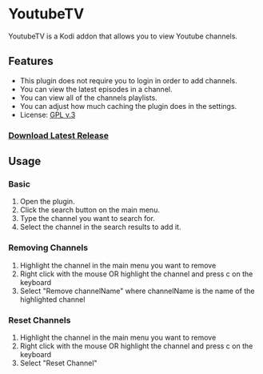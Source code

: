 YoutubeTV
=========

YoutubeTV is a Kodi addon that allows you to view Youtube channels.

## Features

- This plugin does not require you to login in order to add channels.
- You can view the latest episodes in a channel. 
- You can view all of the channels playlists.
- You can adjust how much caching the plugin does in the settings.
- License: [GPL v.3](http://www.gnu.org/copyleft/gpl.html)

### [Download Latest Release](https://github.com/dude56987/YoutubeTV/releases)

## Usage

### Basic

1. Open the plugin.
2. Click the search button on the main menu.
3. Type the channel you want to search for.
4. Select the channel in the search results to add it.

### Removing Channels

1. Highlight the channel in the main menu you want to remove
2. Right click with the mouse OR highlight the channel and press c on the keyboard
3. Select "Remove channelName" where channelName is the name of the highlighted channel

### Reset Channels

1. Highlight the channel in the main menu you want to remove
2. Right click with the mouse OR highlight the channel and press c on the keyboard
3. Select "Reset Channel"
